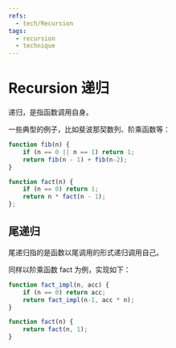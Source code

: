 ```yaml
---
refs:
  - tech/Recursion
tags:
  - recursion
  - technique
---
```

# Recursion 递归

递归，是指函数调用自身。

一些典型的例子，比如斐波那契数列、阶乘函数等：

```js
function fib(n) {
    if (n == 0 || n == 1) return 1;
    return fib(n - 1) + fib(n-2);
}

function fact(n) {
    if (n == 0) return 1;
    return n * fact(n - 1);
};
```

## 尾递归

尾递归指的是函数以尾调用的形式递归调用自己。

同样以阶乘函数 fact 为例，实现如下：
```js
function fact_impl(n, acc) {
    if (n == 0) return acc;
    return fact_impl(n-1, acc * n);
}

function fact(n) {
    return fact(n, 1);
}
```


